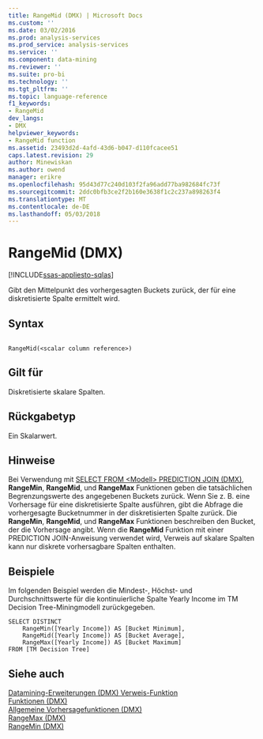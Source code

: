 ```yaml
---
title: RangeMid (DMX) | Microsoft Docs
ms.custom: ''
ms.date: 03/02/2016
ms.prod: analysis-services
ms.prod_service: analysis-services
ms.service: ''
ms.component: data-mining
ms.reviewer: ''
ms.suite: pro-bi
ms.technology: ''
ms.tgt_pltfrm: ''
ms.topic: language-reference
f1_keywords:
- RangeMid
dev_langs:
- DMX
helpviewer_keywords:
- RangeMid function
ms.assetid: 23493d2d-4afd-43d6-b047-d110fcacee51
caps.latest.revision: 29
author: Minewiskan
ms.author: owend
manager: erikre
ms.openlocfilehash: 95d43d77c240d103f2fa96add77ba982684fc73f
ms.sourcegitcommit: 2ddc0bfb3ce2f2b160e3638f1c2c237a898263f4
ms.translationtype: MT
ms.contentlocale: de-DE
ms.lasthandoff: 05/03/2018
---
```

# <a name="rangemid-dmx"></a>RangeMid (DMX)
[!INCLUDE[ssas-appliesto-sqlas](../includes/ssas-appliesto-sqlas.md)]

  Gibt den Mittelpunkt des vorhergesagten Buckets zurück, der für eine diskretisierte Spalte ermittelt wird.  
  
## <a name="syntax"></a>Syntax  
  
```  
  
RangeMid(<scalar column reference>)  
```  
  
## <a name="applies-to"></a>Gilt für  
 Diskretisierte skalare Spalten.  
  
## <a name="return-type"></a>Rückgabetyp  
 Ein Skalarwert.  
  
## <a name="remarks"></a>Hinweise  
 Bei Verwendung mit [SELECT FROM &#60;Modell&#62; PREDICTION JOIN &#40;DMX&#41;](../dmx/select-from-model-prediction-join-dmx.md), **RangeMin**, **RangeMid**, und **RangeMax**  Funktionen geben die tatsächlichen Begrenzungswerte des angegebenen Buckets zurück. Wenn Sie z. B. eine Vorhersage für eine diskretisierte Spalte ausführen, gibt die Abfrage die vorhergesagte Bucketnummer in der diskretisierten Spalte zurück. Die **RangeMin**, **RangeMid**, und **RangeMax** Funktionen beschreiben den Bucket, der die Vorhersage angibt. Wenn die **RangeMid** Funktion mit einer PREDICTION JOIN-Anweisung verwendet wird, Verweis auf skalare Spalten kann nur diskrete vorhersagbare Spalten enthalten.  
  
## <a name="examples"></a>Beispiele  
 Im folgenden Beispiel werden die Mindest-, Höchst- und Durchschnittswerte für die kontinuierliche Spalte Yearly Income im TM Decision Tree-Miningmodell zurückgegeben.  
  
```  
SELECT DISTINCT   
    RangeMin([Yearly Income]) AS [Bucket Minimum],  
    RangeMid([Yearly Income]) AS [Bucket Average],   
    RangeMax([Yearly Income]) AS [Bucket Maximum]  
FROM [TM Decision Tree]  
```  
  
## <a name="see-also"></a>Siehe auch  
 [Datamining-Erweiterungen &#40;DMX&#41; Verweis-Funktion](../dmx/data-mining-extensions-dmx-function-reference.md)   
 [Funktionen &#40;DMX&#41;](../dmx/functions-dmx.md)   
 [Allgemeine Vorhersagefunktionen &#40;DMX&#41;](../dmx/general-prediction-functions-dmx.md)   
 [RangeMax &#40;DMX&#41;](../dmx/rangemax-dmx.md)   
 [RangeMin &#40;DMX&#41;](../dmx/rangemin-dmx.md)  
  
  
